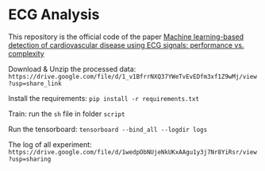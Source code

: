 # ECG Analysis

This repository is the official code of the paper [Machine learning-based detection of cardiovascular disease using ECG signals: performance vs. complexity
](https://www.frontiersin.org/articles/10.3389/fcvm.2023.1229743/full)

Download & Unzip the processed data: `https://drive.google.com/file/d/1_v1BfrrNXQ37YWeTvEvEDfm3xf1Z9wMj/view?usp=share_link`

Install the requirements:  `pip install -r requirements.txt`

Train: run the `sh` file in folder `script`

Run the tensorboard: `tensorboard --bind_all --logdir logs`

The log of all experiment: `https://drive.google.com/file/d/1wedpObNUjeNkUKxAAgu1y3j7Nr8YiRsr/view?usp=sharing`
